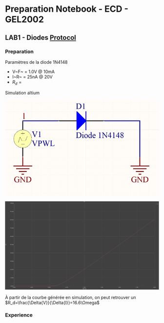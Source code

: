 # Preparation Notebook - ECD - GEL2002



## LAB1 - Diodes [Protocol](GEL2002_Lab1_A19.pdf)

###  Preparation

Paramètres de la diode 1N4148

- V~F~ = 1.0V @ 10mA
- I~R~ = 25nA @ 20V
- $R_d = ​$

Simulation altium

![1548127393013](assets/1548127393013.png)

![1548127586470](assets/1548127586470.png)

À partir de la courbe générée en simulation, on peut retrouver un $R_d=\frac{\Delta{V}}{\Delta{I}}=16.6\Omega$ 



### Experience



